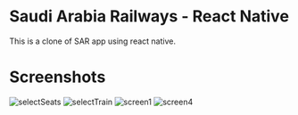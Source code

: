 # Saudi Arabia Railways - React Native
This is a clone of SAR app using react native.

# Screenshots
![selectSeats](https://github.com/MohamedKamalOthman/train-booking-react-native/assets/76039756/1cf100c8-e925-49aa-acb0-785836de9f39)
![selectTrain](https://github.com/MohamedKamalOthman/train-booking-react-native/assets/76039756/7229b6bf-90a4-4b67-8751-5a2af234545d)
![screen1](https://github.com/MohamedKamalOthman/train-booking-react-native/assets/76039756/f070fa74-04db-44eb-b169-1c7ea6ce0f02)
![screen4](https://github.com/MohamedKamalOthman/train-booking-react-native/assets/76039756/661cd7a3-aeb5-4231-84f8-ff834af4f17f)
